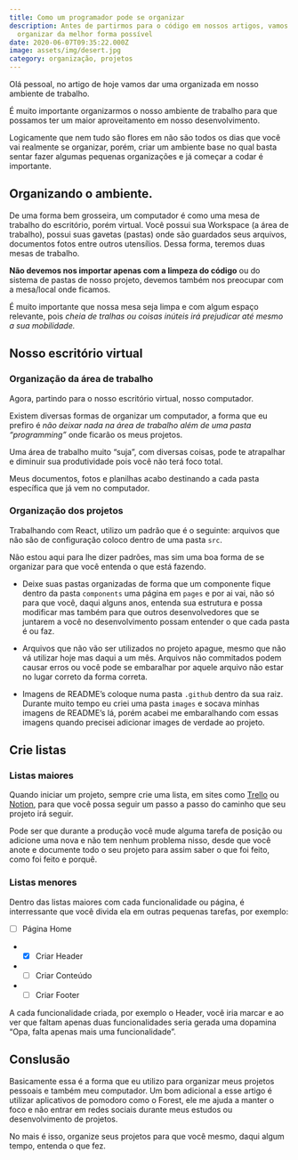 ```yaml
---
title: Como um programador pode se organizar
description: Antes de partirmos para o código em nossos artigos, vamos nos
  organizar da melhor forma possível
date: 2020-06-07T09:35:22.000Z
image: assets/img/desert.jpg
category: organização, projetos
---
```

[1]: https://trello.com/
[2]: https://www.notion.so/

Olá pessoal, no artigo de hoje vamos dar uma organizada em nosso ambiente de trabalho.

É muito importante organizarmos o nosso ambiente de trabalho para que possamos ter um maior aproveitamento em nosso desenvolvimento.

Logicamente que nem tudo são flores em não são todos os dias que você vai realmente se organizar, porém, criar um ambiente base no qual basta sentar fazer algumas pequenas organizações e já começar a codar é importante.

## Organizando o ambiente.

De uma forma bem grosseira, um computador é como uma mesa de trabalho do escritório, porém virtual. Você possui sua Workspace (a área de trabalho), possui suas gavetas (pastas) onde são guardados seus arquivos, documentos fotos entre outros utensílios. Dessa forma, teremos duas mesas de trabalho.

**Não devemos nos importar apenas com a limpeza do código** ou do sistema de pastas de nosso projeto, devemos também nos preocupar com a mesa/local onde ficamos.

É muito importante que nossa mesa seja limpa e com algum espaço relevante, pois *cheia de tralhas ou coisas inúteis irá prejudicar até mesmo a sua mobilidade.*

## Nosso escritório virtual

### Organização da área de trabalho

Agora, partindo para o nosso escritório virtual, nosso computador.

Existem diversas formas de organizar um computador, a forma que eu prefiro é *não deixar nada na área de trabalho além de uma pasta “programming”* onde ficarão os meus projetos.

Uma área de trabalho muito “suja”, com diversas coisas, pode te atrapalhar e diminuir sua produtividade pois você não terá foco total.

Meus documentos, fotos e planilhas acabo destinando a cada pasta específica que já vem no computador.

### Organização dos projetos

Trabalhando com React, utilizo um padrão que é o seguinte: arquivos que não são de configuração coloco dentro de uma pasta `src`.

Não estou aqui para lhe dizer padrões, mas sim uma boa forma de se organizar para que você entenda o que está fazendo.

* Deixe suas pastas organizadas de forma que um componente fique dentro da pasta `components` uma página em `pages` e por ai vai, não só para que você, daqui alguns anos, entenda sua estrutura e possa modificar mas também para que outros desenvolvedores que se juntarem a você no desenvolvimento possam entender o que cada pasta é ou faz.

* Arquivos que não vão ser utilizados no projeto apague, mesmo que não vá utilizar hoje mas daqui a um mês. Arquivos não commitados podem causar erros ou você pode se embaralhar por aquele arquivo não estar no lugar correto da forma correta.

* Imagens de README’s coloque numa pasta `.github` dentro da sua raiz. Durante muito tempo eu criei uma pasta `images` e socava minhas imagens de README’s lá, porém acabei me embaralhando com essas imagens quando precisei adicionar images de verdade ao projeto.

## Crie listas

### Listas maiores

Quando iniciar um projeto, sempre crie uma lista, em sites como [Trello][1] ou [Notion][2], para que você possa seguir um passo a passo do caminho que seu projeto irá seguir.

Pode ser que durante a produção você mude alguma tarefa de posição ou adicione uma nova e não tem nenhum problema nisso, desde que você anote e documente todo o seu projeto para assim saber o que foi feito, como foi feito e porquê.

### Listas menores

Dentro das listas maiores com cada funcionalidade ou página, é interressante que você divida ela em outras pequenas tarefas, por exemplo:

* [ ] Página Home
* * [x] Criar Header
* * [ ] Criar Conteúdo
* * [ ] Criar Footer

A cada funcionalidade criada, por exemplo o Header, você iria marcar e ao ver que faltam apenas duas funcionalidades seria gerada uma dopamina “Opa, falta apenas mais uma funcionalidade”.

## Conslusão

Basicamente essa é a forma que eu utilizo para organizar meus projetos pessoais e também meu computador. Um bom adicional a esse artigo é utilizar aplicativos de pomodoro como o Forest, ele me ajuda a manter o foco e não entrar em redes sociais durante meus estudos ou desenvolvimento de projetos.

No mais é isso, organize seus projetos para que você mesmo, daqui algum tempo, entenda o que fez.
